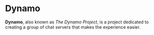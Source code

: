 # Dynamo
**Dynamo**, also known as *The Dynamo Project*, is a project dedicated to creating a group of chat servers that makes the experience easier. 
